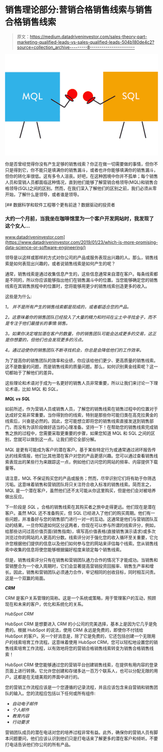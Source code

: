 # 销售理论部分:营销合格销售线索与销售合格销售线索

> 原文：<https://medium.datadriveninvestor.com/sales-theory-part-marketing-qualified-leads-vs-sales-qualified-leads-504b180de4c2?source=collection_archive---------8----------------------->

![](img/618a4db0106229e9201686daec05ab38.png)

你是否曾经觉得你没有产生足够的销售线索？你正在做一切需要做的事情，但你不只是得到它，你不能只是填满你的销售漏斗，或者也许你能够填满你的销售漏斗，但你的转化率很低。这有多令人沮丧。好吧，在这种困境中你并不孤单；每个销售人员和营销人员都面临这种情况，直到他们能够了解营销合格领导(MQL)和销售合格领导(SQL)之间的区别。然而，在我们深入了解他们的区别之前，我们必须从零开始，了解什么是领导，或者谁是领导。

[](https://www.datadriveninvestor.com/2019/01/23/which-is-more-promising-data-science-or-software-engineering/) [## 数据科学和软件工程哪个更有前途？数据驱动的投资者

### 大约一个月前，当我坐在咖啡馆里为一个客户开发网站时，我发现了这个女人…

www.datadriveninvestor.com](https://www.datadriveninvestor.com/2019/01/23/which-is-more-promising-data-science-or-software-engineering/) 

领导是以这样或那样的方式对你公司的产品或服务表现出兴趣的人。那么，销售线索是如何表现出兴趣的，或者说销售线索是如何产生的呢？

通常，销售线索是通过收集信息产生的，这些信息通常来自潜在客户。每条线索都是不同的，所以你应该能够指出他们在销售漏斗中的位置。当您能够确定您的销售线索在其销售旅程中的位置时，您将能够用更少的销售线索创造更多的收入。

这些是为什么:

*1。* *并不是所有产生的销售线索都是现成的，或者都适合您的产品。*

*2。这意味着你的销售团队已经投入了大量的精力和时间在尘土中寻找金子，而不是专注于他们最擅长的事情:销售。*

*3。如果你决定增加潜在客户的数量，你的销售团队可能会达成更多的交易，这正是你想要的，但他们也会发现更多的污点。*

*4。通过迫使你的销售团队不断寻找机会，你总是会降低他们的工作效率。*

为了提高你的销售团队的效率和业绩，你应该给他们更少、更高质量的销售线索。这不是数量的问题，而是销售线索的质量问题。那么，如何识别黄金线索呢？这一切都始于了解他们的差异。

这些理论和术语对于成为一名更好的销售人员非常重要，所以让我们来讨论一下理论术语，比如 *MQL* 和 *SQL。*

***MQL vs SQL***

如前所述，作为营销人员或销售人员，了解您的销售线索在销售过程中的位置对于达成好交易非常重要。当你得到你的线索，特别是那些你可能归类在高克拉黄金的线索后，兴奋是必然的。因此，您可能想立即将您的销售线索直接发送到销售部门，而没有为该阶段做好适当的心理准备。坚持一下！在帮助您的销售线索完成销售之旅的过程中，您需要采取更重要的步骤，如果您知道 MQL 和 SQL 之间的区别，您就可以做到这一点。让我们把它全部分解。

*MQL* 是更有可能成为客户的潜在客户。基于某些特定行为或通常通过闭环报告传达的线索情报，他们比其他潜在客户对您的产品更感兴趣。您可以通过查看销售线索表现出的某些行为来跟踪这一点，例如他们访问您的网站的频率、内容提供下载量等。

请注意，MQL 不保证购买您的产品或服务；然而，尽早识别它们将有助于你筛选污垢。这意味着销售和营销团队将只关注符合收入标准的销售线索。简而言之，MQL 是一个潜在客户，虽然他们还不太可能从你这里购买，但是他们会对被培养做出反应。

下一阶段是 *SQL* 。合格的销售线索在其购买者之旅中走得更远。他们现在是潜在客户。虽然 MQL 还不准备购买，但 SQL 已经进入了他们的购买周期。他们有一些问题，并准备好与您的销售部门进行一对一的互动。这通常是他们与营销团队互动的结果。一旦你知道如何区分这两者，你现在可以参与所谓的线索评分，例如，给那些访问过高价值页面(销售指南)，填写高价值表格(直接销售演示请求)或多次浏览过你的网站的人更高的分数。线索评分对于强化您的收入循环至关重要，它允许您根据他们提供的信息以及他们如何参与您的网站来评估每个线索。您从销售线索中收集的信息将使您能够根据偏好程度来锁定每个销售线索。

但是，销售线索评分只有在销售和营销团队通力合作的情况下才能成功。当销售和营销整合为一个收入周期时，它们会显著提高营销投资回报率、销售生产率和增长。因此，销售和营销团队必须通力合作，牢记相同的创收目标，同时相互问责。这是一个双赢的局面。

***CRM***

CRM 是客户关系管理的简称。这是一个系统或策略，用于管理客户的互动，照顾现在和未来的客户，优化和系统化的关系。

*HubSpot CRM*

HubSpot CRM 是想要进入 CRM 的小公司的完美选择，基本上是因为它几乎是免费的。根据 HubSpot 的说法，使用 CRM 永远是免费的，即使你不付钱给 HubSpot 的客户。另一个好消息是，除了它是免费的，它还包括创建一个无限用户的线索培育工作流程。这意味着使用 HubSpot CRM，您可以轻松地设置您的销售线索培育工作流程，以有效地将您的营销合格销售线索转变为销售合格销售线索！

HubSpot CRM 使您能够通过您的营销平台创建销售线索，在提供有用内容的登录页面上进行转换。它允许您创建和存储多达一百万个联系人，也可以分配无限的用户。这都是在无缝美观的界面中进行的。

您的营销工作流程应该是一个您遵循的记录流程，并且应该包含来自营销和销售团队的输入。您的流程应包括以下任何或所有组件:

*   *自动电子邮件*
*   *个人邮件*
*   *教育内容*
*   *行动要求*

营销团队成员的潜在电话对您的培养过程非常有益。此外，确保你的营销人员有脚本问题要问，他们应该认识到他们只是打电话来了解更多的潜在客户和倾听。不要打电话告诉他们你公司的所有产品。